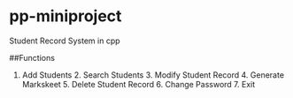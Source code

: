 # pp-miniproject
Student Record System in cpp

##Functions
  1. Add Students
	2. Search Students
	3. Modify Student Record
	4. Generate Markskeet
	5. Delete Student Record
	6. Change Password
	7. Exit
